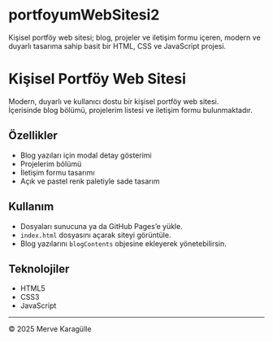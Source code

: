 # portfoyumWebSitesi2
Kişisel portföy web sitesi; blog, projeler ve iletişim formu içeren, modern ve duyarlı tasarıma sahip basit bir HTML, CSS ve JavaScript projesi.
# Kişisel Portföy Web Sitesi

Modern, duyarlı ve kullanıcı dostu bir kişisel portföy web sitesi.  
İçerisinde blog bölümü, projelerim listesi ve iletişim formu bulunmaktadır.

## Özellikler

- Blog yazıları için modal detay gösterimi  
- Projelerim bölümü  
- İletişim formu tasarımı  
- Açık ve pastel renk paletiyle sade tasarım  

## Kullanım

- Dosyaları sunucuna ya da GitHub Pages’e yükle.  
- `index.html` dosyasını açarak siteyi görüntüle.  
- Blog yazılarını `blogContents` objesine ekleyerek yönetebilirsin.  

## Teknolojiler

- HTML5  
- CSS3  
- JavaScript  

---

© 2025 Merve Karagülle
